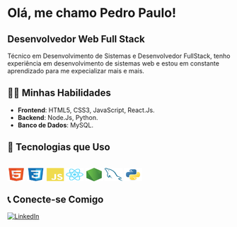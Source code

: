 # Olá, me chamo Pedro Paulo!

## Desenvolvedor Web Full Stack
Técnico em Desenvolvimento de Sistemas e Desenvolvedor FullStack, tenho experiência em desenvolvimento de sistemas web e estou em constante aprendizado para me expecializar mais e mais.

## 🧑‍💻 Minhas Habilidades

- **Frontend**: HTML5, CSS3, JavaScript, React.Js.
- **Backend**: Node.Js, Python.
- **Banco de Dados**: MySQL.

## 🚀 Tecnologias que Uso

<div style="display: inline_block"><br>
    <img align="center" alt="Messo-HTML5" height="30" width="40" src="https://github.com/devicons/devicon/blob/master/icons/html5/html5-original.svg">
    <img align="center" alt="Messo-CSS3" height="30" width="40" src="https://github.com/devicons/devicon/blob/master/icons/css3/css3-original.svg">
    <img align="center" alt="Messo-Js" height="30" width="40" src="https://raw.githubusercontent.com/devicons/devicon/master/icons/javascript/javascript-plain.svg">
    <img align="center" alt="Messo-React" height="30" width="40" src="https://github.com/devicons/devicon/blob/master/icons/react/react-original.svg">
    <img align="center" alt="Messo-NodeJS" height="30" width="40" src="https://github.com/devicons/devicon/blob/master/icons/nodejs/nodejs-original.svg">
    <img align="center" alt="Messo-MySQL" height="30" width="40" src="https://github.com/devicons/devicon/blob/master/icons/mysql/mysql-original.svg">
    <img align="center" alt="Messo-Python" height="30" width="40" src="https://github.com/devicons/devicon/blob/master/icons/python/python-original.svg">
  
</div>

## 📞 Conecte-se Comigo
[![LinkedIn](https://img.shields.io/badge/-LinkedIn-%230077B5?style=for-the-badge&logo=linkedin&logoColor=white)](https://www.linkedin.com/in/pedropaulodev1906/)
